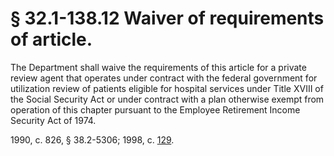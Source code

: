 # § 32.1-138.12 Waiver of requirements of article.

<p>The Department shall waive the requirements of this article for a private review agent that operates under contract with the federal government for utilization review of patients eligible for hospital services under Title XVIII of the Social Security Act or under contract with a plan otherwise exempt from operation of this chapter pursuant to the Employee Retirement Income Security Act of 1974.</p><p>1990, c. 826, § 38.2-5306; 1998, c. <a href='http://lis.virginia.gov/cgi-bin/legp604.exe?981+ful+CHAP0129'>129</a>.</p>